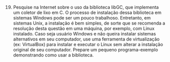19. Pesquise na Internet sobre 
o uso da biblioteca libGC, que 
implementa um coletor de lixo em C. 
O processo de instalação dessa 
biblioteca em sistemas Windows 
pode ser um pouco trabalhoso. 
Entretanto, em sistemas Unix, 
a instalação é bem simples, 
de sorte que se recomenda a 
resolução desta questão em uma 
máquina, por exemplo, com Linux 
instalado. Caso seja usuário 
Windows e não queira instalar 
sistemas alternativos em seu 
computador, use uma ferramenta 
de virtualização (ex: VirtualBox) 
para instalar e executar o Linux 
sem alterar a instalação original 
de seu computador. Prepare um 
pequeno programa-exemplo demonstrando
 como usar a biblioteca.